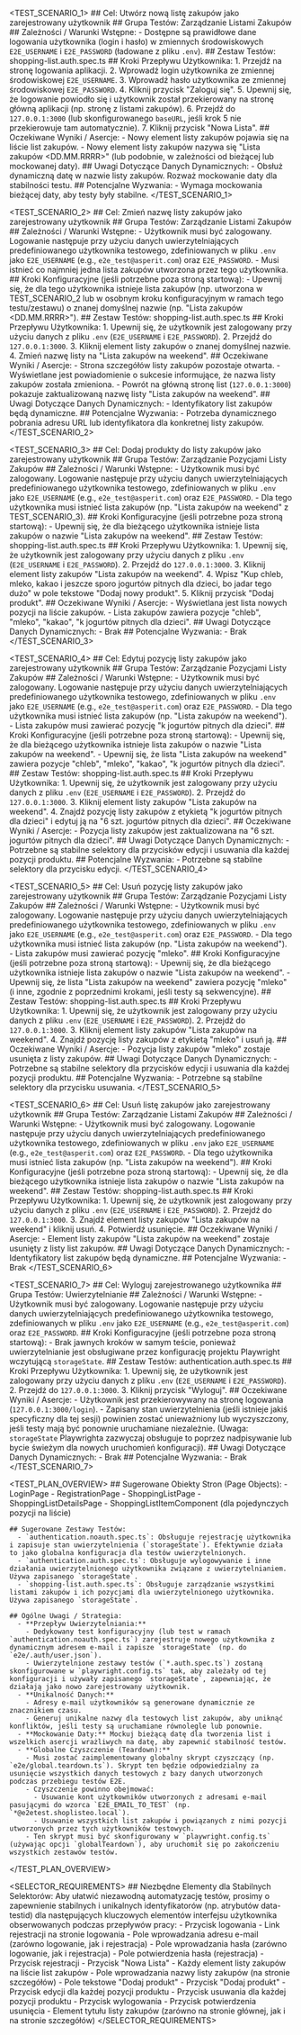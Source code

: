   <TEST_SCENARIO_1>
    ## Cel: Utwórz nową listę zakupów jako zarejestrowany użytkownik
    ## Grupa Testów: Zarządzanie Listami Zakupów
    ## Zależności / Warunki Wstępne:
      - Dostępne są prawidłowe dane logowania użytkownika (login i hasło) w zmiennych środowiskowych `E2E_USERNAME` i `E2E_PASSWORD` (ładowane z pliku `.env`).
    ## Zestaw Testów: shopping-list.auth.spec.ts
    ## Kroki Przepływu Użytkownika:
      1. Przejdź na stronę logowania aplikacji.
      2. Wprowadź login użytkownika ze zmiennej środowiskowej `E2E_USERNAME`.
      3. Wprowadź hasło użytkownika ze zmiennej środowiskowej `E2E_PASSWORD`.
      4. Kliknij przycisk "Zaloguj się".
      5. Upewnij się, że logowanie powiodło się i użytkownik został przekierowany na stronę główną aplikacji (np. stronę z listami zakupów).
      6. Przejdź do `127.0.0.1:3000` (lub skonfigurowanego `baseURL`, jeśli krok 5 nie przekierowuje tam automatycznie).
      7. Kliknij przycisk "Nowa Lista".
    ## Oczekiwane Wyniki / Asercje:
      - Nowy element listy zakupów pojawia się na liście list zakupów.
      - Nowy element listy zakupów nazywa się "Lista zakupów <DD.MM.RRRR>" (lub podobnie, w zależności od bieżącej lub mockowanej daty).
    ## Uwagi Dotyczące Danych Dynamicznych:
      - Obsłuż dynamiczną datę w nazwie listy zakupów. Rozważ mockowanie daty dla stabilności testu.
    ## Potencjalne Wyzwania:
      - Wymaga mockowania bieżącej daty, aby testy były stabilne.
  </TEST_SCENARIO_1>

  <TEST_SCENARIO_2>
    ## Cel: Zmień nazwę listy zakupów jako zarejestrowany użytkownik
    ## Grupa Testów: Zarządzanie Listami Zakupów
    ## Zależności / Warunki Wstępne:
      - Użytkownik musi być zalogowany. Logowanie następuje przy użyciu danych uwierzytelniających predefiniowanego użytkownika testowego, zdefiniowanych w pliku `.env` jako `E2E_USERNAME` (e.g., `e2e_test@asperit.com`) oraz `E2E_PASSWORD`.
      - Musi istnieć co najmniej jedna lista zakupów utworzona przez tego użytkownika.
    ## Kroki Konfiguracyjne (jeśli potrzebne poza stroną startową):
      - Upewnij się, że dla tego użytkownika istnieje lista zakupów (np. utworzona w TEST_SCENARIO_2 lub w osobnym kroku konfiguracyjnym w ramach tego testu/zestawu) o znanej domyślnej nazwie (np. "Lista zakupów <DD.MM.RRRR>").
    ## Zestaw Testów: shopping-list.auth.spec.ts
    ## Kroki Przepływu Użytkownika:
      1. Upewnij się, że użytkownik jest zalogowany przy użyciu danych z pliku `.env` (`E2E_USERNAME` i `E2E_PASSWORD`).
      2. Przejdź do `127.0.0.1:3000`.
      3. Kliknij element listy zakupów o znanej domyślnej nazwie.
      4. Zmień nazwę listy na "Lista zakupów na weekend".
    ## Oczekiwane Wyniki / Asercje:
      - Strona szczegółów listy zakupów pozostaje otwarta.
      - Wyświetlane jest powiadomienie o sukcesie informujące, że nazwa listy zakupów została zmieniona.
      - Powrót na główną stronę list (`127.0.0.1:3000`) pokazuje zaktualizowaną nazwę listy "Lista zakupów na weekend".
    ## Uwagi Dotyczące Danych Dynamicznych:
      - Identyfikatory list zakupów będą dynamiczne.
    ## Potencjalne Wyzwania:
      - Potrzeba dynamicznego pobrania adresu URL lub identyfikatora dla konkretnej listy zakupów.
  </TEST_SCENARIO_2>

  <TEST_SCENARIO_3>
    ## Cel: Dodaj produkty do listy zakupów jako zarejestrowany użytkownik
    ## Grupa Testów: Zarządzanie Pozycjami Listy Zakupów
    ## Zależności / Warunki Wstępne:
      - Użytkownik musi być zalogowany. Logowanie następuje przy użyciu danych uwierzytelniających predefiniowanego użytkownika testowego, zdefiniowanych w pliku `.env` jako `E2E_USERNAME` (e.g., `e2e_test@asperit.com`) oraz `E2E_PASSWORD`.
      - Dla tego użytkownika musi istnieć lista zakupów (np. "Lista zakupów na weekend" z TEST_SCENARIO_3).
    ## Kroki Konfiguracyjne (jeśli potrzebne poza stroną startową):
      - Upewnij się, że dla bieżącego użytkownika istnieje lista zakupów o nazwie "Lista zakupów na weekend".
    ## Zestaw Testów: shopping-list.auth.spec.ts
    ## Kroki Przepływu Użytkownika:
      1. Upewnij się, że użytkownik jest zalogowany przy użyciu danych z pliku `.env` (`E2E_USERNAME` i `E2E_PASSWORD`).
      2. Przejdź do `127.0.0.1:3000`.
      3. Kliknij element listy zakupów "Lista zakupów na weekend".
      4. Wpisz "Kup chleb, mleko, kakao i jeszcze sporo jogurtów pitnych dla dzieci, bo jadar tego dużo" w pole tekstowe "Dodaj nowy produkt".
      5. Kliknij przycisk "Dodaj produkt".
    ## Oczekiwane Wyniki / Asercje:
      - Wyświetlana jest lista nowych pozycji na liście zakupów.
      - Lista zakupów zawiera pozycje "chleb", "mleko", "kakao", "k jogurtów pitnych dla dzieci".
    ## Uwagi Dotyczące Danych Dynamicznych:
      - Brak
    ## Potencjalne Wyzwania:
      - Brak
  </TEST_SCENARIO_3>

  <TEST_SCENARIO_4>
    ## Cel: Edytuj pozycję listy zakupów jako zarejestrowany użytkownik
    ## Grupa Testów: Zarządzanie Pozycjami Listy Zakupów
    ## Zależności / Warunki Wstępne:
      - Użytkownik musi być zalogowany. Logowanie następuje przy użyciu danych uwierzytelniających predefiniowanego użytkownika testowego, zdefiniowanych w pliku `.env` jako `E2E_USERNAME` (e.g., `e2e_test@asperit.com`) oraz `E2E_PASSWORD`.
      - Dla tego użytkownika musi istnieć lista zakupów (np. "Lista zakupów na weekend").
      - Lista zakupów musi zawierać pozycję "k jogurtów pitnych dla dzieci".
    ## Kroki Konfiguracyjne (jeśli potrzebne poza stroną startową):
      - Upewnij się, że dla bieżącego użytkownika istnieje lista zakupów o nazwie "Lista zakupów na weekend".
      - Upewnij się, że lista "Lista zakupów na weekend" zawiera pozycje "chleb", "mleko", "kakao", "k jogurtów pitnych dla dzieci".
    ## Zestaw Testów: shopping-list.auth.spec.ts
    ## Kroki Przepływu Użytkownika:
      1. Upewnij się, że użytkownik jest zalogowany przy użyciu danych z pliku `.env` (`E2E_USERNAME` i `E2E_PASSWORD`).
      2. Przejdź do `127.0.0.1:3000`.
      3. Kliknij element listy zakupów "Lista zakupów na weekend".
      4. Znajdź pozycję listy zakupów z etykietą "k jogurtów pitnych dla dzieci" i edytuj ją na "6 szt. jogurtów pitnych dla dzieci".
    ## Oczekiwane Wyniki / Asercje:
      - Pozycja listy zakupów jest zaktualizowana na "6 szt. jogurtów pitnych dla dzieci".
    ## Uwagi Dotyczące Danych Dynamicznych:
      - Potrzebne są stabilne selektory dla przycisków edycji i usuwania dla każdej pozycji produktu.
    ## Potencjalne Wyzwania:
      - Potrzebne są stabilne selektory dla przycisku edycji.
  </TEST_SCENARIO_4>

  <TEST_SCENARIO_5>
    ## Cel: Usuń pozycję listy zakupów jako zarejestrowany użytkownik
    ## Grupa Testów: Zarządzanie Pozycjami Listy Zakupów
    ## Zależności / Warunki Wstępne:
      - Użytkownik musi być zalogowany. Logowanie następuje przy użyciu danych uwierzytelniających predefiniowanego użytkownika testowego, zdefiniowanych w pliku `.env` jako `E2E_USERNAME` (e.g., `e2e_test@asperit.com`) oraz `E2E_PASSWORD`.
      - Dla tego użytkownika musi istnieć lista zakupów (np. "Lista zakupów na weekend").
      - Lista zakupów musi zawierać pozycję "mleko".
    ## Kroki Konfiguracyjne (jeśli potrzebne poza stroną startową):
      - Upewnij się, że dla bieżącego użytkownika istnieje lista zakupów o nazwie "Lista zakupów na weekend".
      - Upewnij się, że lista "Lista zakupów na weekend" zawiera pozycję "mleko" (i inne, zgodnie z poprzednimi krokami, jeśli testy są sekwencyjne).
    ## Zestaw Testów: shopping-list.auth.spec.ts
    ## Kroki Przepływu Użytkownika:
      1. Upewnij się, że użytkownik jest zalogowany przy użyciu danych z pliku `.env` (`E2E_USERNAME` i `E2E_PASSWORD`).
      2. Przejdź do `127.0.0.1:3000`.
      3. Kliknij element listy zakupów "Lista zakupów na weekend".
      4. Znajdź pozycję listy zakupów z etykietą "mleko" i usuń ją.
    ## Oczekiwane Wyniki / Asercje:
      - Pozycja listy zakupów "mleko" zostaje usunięta z listy zakupów.
    ## Uwagi Dotyczące Danych Dynamicznych:
      - Potrzebne są stabilne selektory dla przycisków edycji i usuwania dla każdej pozycji produktu.
    ## Potencjalne Wyzwania:
      - Potrzebne są stabilne selektory dla przycisku usuwania.
  </TEST_SCENARIO_5>

  <TEST_SCENARIO_6>
    ## Cel: Usuń listę zakupów jako zarejestrowany użytkownik
    ## Grupa Testów: Zarządzanie Listami Zakupów
    ## Zależności / Warunki Wstępne:
      - Użytkownik musi być zalogowany. Logowanie następuje przy użyciu danych uwierzytelniających predefiniowanego użytkownika testowego, zdefiniowanych w pliku `.env` jako `E2E_USERNAME` (e.g., `e2e_test@asperit.com`) oraz `E2E_PASSWORD`.
      - Dla tego użytkownika musi istnieć lista zakupów (np. "Lista zakupów na weekend").
    ## Kroki Konfiguracyjne (jeśli potrzebne poza stroną startową):
      - Upewnij się, że dla bieżącego użytkownika istnieje lista zakupów o nazwie "Lista zakupów na weekend".
    ## Zestaw Testów: shopping-list.auth.spec.ts
    ## Kroki Przepływu Użytkownika:
      1. Upewnij się, że użytkownik jest zalogowany przy użyciu danych z pliku `.env` (`E2E_USERNAME` i `E2E_PASSWORD`).
      2. Przejdź do `127.0.0.1:3000`.
      3. Znajdź element listy zakupów "Lista zakupów na weekend" i kliknij usuń.
      4. Potwierdź usunięcie.
    ## Oczekiwane Wyniki / Asercje:
      - Element listy zakupów "Lista zakupów na weekend" zostaje usunięty z listy list zakupów.
    ## Uwagi Dotyczące Danych Dynamicznych:
      - Identyfikatory list zakupów będą dynamiczne.
    ## Potencjalne Wyzwania:
      - Brak
  </TEST_SCENARIO_6>

  <TEST_SCENARIO_7>
    ## Cel: Wyloguj zarejestrowanego użytkownika
    ## Grupa Testów: Uwierzytelnianie
    ## Zależności / Warunki Wstępne:
      - Użytkownik musi być zalogowany. Logowanie następuje przy użyciu danych uwierzytelniających predefiniowanego użytkownika testowego, zdefiniowanych w pliku `.env` jako `E2E_USERNAME` (e.g., `e2e_test@asperit.com`) oraz `E2E_PASSWORD`.
    ## Kroki Konfiguracyjne (jeśli potrzebne poza stroną startową):
      - Brak jawnych kroków w samym teście, ponieważ uwierzytelnianie jest obsługiwane przez konfigurację projektu Playwright wczytującą `storageState`.
    ## Zestaw Testów: authentication.auth.spec.ts
    ## Kroki Przepływu Użytkownika:
      1. Upewnij się, że użytkownik jest zalogowany przy użyciu danych z pliku `.env` (`E2E_USERNAME` i `E2E_PASSWORD`).
      2. Przejdź do `127.0.0.1:3000`.
      3. Kliknij przycisk "Wyloguj".
    ## Oczekiwane Wyniki / Asercje:
      - Użytkownik jest przekierowywany na stronę logowania (`127.0.0.1:3000/login`).
      - Zapisany stan uwierzytelnienia (jeśli istnieje jakiś specyficzny dla tej sesji) powinien zostać unieważniony lub wyczyszczony, jeśli testy mają być ponownie uruchamiane niezależnie. (Uwaga: `storageState` Playwrighta zazwyczaj obsługuje to poprzez nadpisywanie lub bycie świeżym dla nowych uruchomień konfiguracji).
    ## Uwagi Dotyczące Danych Dynamicznych:
      - Brak
    ## Potencjalne Wyzwania:
      - Brak
  </TEST_SCENARIO_7>

  <TEST_PLAN_OVERVIEW>
    ## Sugerowane Obiekty Stron (Page Objects):
      - LoginPage
      - RegistrationPage
      - ShoppingListPage
      - ShoppingListDetailsPage
      - ShoppingListItemComponent (dla pojedynczych pozycji na liście)

    ## Sugerowane Zestawy Testów:
      - `authentication.noauth.spec.ts`: Obsługuje rejestrację użytkownika i zapisuje stan uwierzytelnienia (`storageState`). Efektywnie działa to jako globalna konfiguracja dla testów uwierzytelnionych.
      - `authentication.auth.spec.ts`: Obsługuje wylogowywanie i inne działania uwierzytelnionego użytkownika związane z uwierzytelnianiem. Używa zapisanego `storageState`.
      - `shopping-list.auth.spec.ts`: Obsługuje zarządzanie wszystkimi listami zakupów i ich pozycjami dla uwierzytelnionego użytkownika. Używa zapisanego `storageState`.

    ## Ogólne Uwagi / Strategia:
      - **Przepływ Uwierzytelniania:**
        - Dedykowany test konfiguracyjny (lub test w ramach `authentication.noauth.spec.ts`) zarejestruje nowego użytkownika z dynamicznym adresem e-mail i zapisze `storageState` (np. do `e2e/.auth/user.json`).
        - Uwierzytelnione zestawy testów (`*.auth.spec.ts`) zostaną skonfigurowane w `playwright.config.ts` tak, aby zależały od tej konfiguracji i używały zapisanego `storageState`, zapewniając, że działają jako nowo zarejestrowany użytkownik.
      - **Unikalność Danych:**
        - Adresy e-mail użytkowników są generowane dynamicznie ze znacznikiem czasu.
        - Generuj unikalne nazwy dla testowych list zakupów, aby uniknąć konfliktów, jeśli testy są uruchamiane równolegle lub ponownie.
      - **Mockowanie Daty:** Mockuj bieżącą datę dla tworzenia list i wszelkich asercji wrażliwych na datę, aby zapewnić stabilność testów.
      - **Globalne Czyszczenie (Teardown):**
        - Musi zostać zaimplementowany globalny skrypt czyszczący (np. `e2e/global.teardown.ts`). Skrypt ten będzie odpowiedzialny za usunięcie wszystkich danych testowych z bazy danych utworzonych podczas przebiegu testów E2E.
        - Czyszczenie powinno obejmować:
          - Usuwanie kont użytkowników utworzonych z adresami e-mail pasującymi do wzorca `E2E_EMAIL_TO_TEST` (np. `*@e2etest.shoplisteo.local`).
          - Usuwanie wszystkich list zakupów i powiązanych z nimi pozycji utworzonych przez tych użytkowników testowych.
        - Ten skrypt musi być skonfigurowany w `playwright.config.ts` (używając opcji `globalTeardown`), aby uruchomił się po zakończeniu wszystkich zestawów testów.

  </TEST_PLAN_OVERVIEW>

  <SELECTOR_REQUIREMENTS>
    ## Niezbędne Elementy dla Stabilnych Selektorów:
    Aby ułatwić niezawodną automatyzację testów, prosimy o zapewnienie stabilnych i unikalnych identyfikatorów (np. atrybutów data-testid) dla następujących kluczowych elementów interfejsu użytkownika obserwowanych podczas przepływów pracy:
    - Przycisk logowania
    - Link rejestracji na stronie logowania
    - Pole wprowadzania adresu e-mail (zarówno logowanie, jak i rejestracja)
    - Pole wprowadzania hasła (zarówno logowanie, jak i rejestracja)
    - Pole potwierdzenia hasła (rejestracja)
    - Przycisk rejestracji
    - Przycisk "Nowa Lista"
    - Każdy element listy zakupów na liście list zakupów
    - Pole wprowadzania nazwy listy zakupów (na stronie szczegółów)
    - Pole tekstowe "Dodaj produkt"
    - Przycisk "Dodaj produkt"
    - Przycisk edycji dla każdej pozycji produktu
    - Przycisk usuwania dla każdej pozycji produktu
    - Przycisk wylogowania
    - Przycisk potwierdzenia usunięcia
    - Element tytułu listy zakupów (zarówno na stronie głównej, jak i na stronie szczegółów)
  </SELECTOR_REQUIREMENTS>
